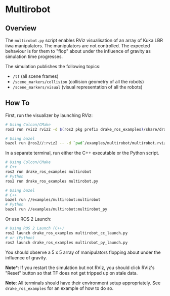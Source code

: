 # Multirobot

## Overview

The `multirobot.py` script enables RViz visualisation of an array of Kuka LBR iiwa manipulators.
The manipulators are not controlled.
The expected behaviour is for them to "flop" about under the influence of gravity as simulation time progresses.

The simulation publishes the following topics:

* `/tf` (all scene frames)
* `/scene_markers/collision` (collision geometry of all the robots)
* `/scene_markers/visual` (visual representation of all the robots)

## How To

First, run the visualizer by launching RViz:

```sh
# Using Colcon/CMake
ros2 run rviz2 rviz2 -d $(ros2 pkg prefix drake_ros_examples)/share/drake_ros_examples/multirobot.rviz

# Using bazel
bazel run @ros2//:rviz2 -- -d `pwd`/examples/multirobot/multirobot.rviz
```

In a separate terminal, run either the C++ executable or the Python script.

```sh
# Using Colcon/CMake
# C++
ros2 run drake_ros_examples multirobot
# Python
ros2 run drake_ros_examples multirobot.py

# Using bazel
# C++
bazel run //examples/multirobot:multirobot
# Python
bazel run //examples/multirobot:multirobot_py
```
Or use ROS 2 Launch:
```sh
# Using ROS 2 Launch (C++)
ros2 launch drake_ros_examples multirobot_cc_launch.py
# or (Python)
ros2 launch drake_ros_examples multirobot_py_launch.py
``` 

You should observe a 5 x 5 array of manipulators flopping about under the influence of gravity.

**Note***: If you restart the simulation but not RViz, you should click RViz's
"Reset" button so that TF does not get tripped up on stale data.

**Note**: All terminals should have their environment setup appropriately. See
`drake_ros_examples` for an example of how to do so.
